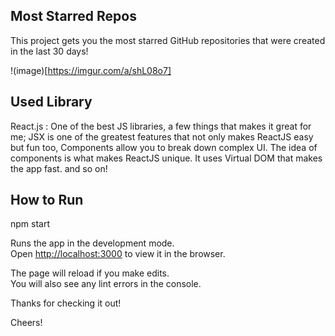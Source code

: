 ## Most Starred Repos

This project gets you the most starred GitHub repositories that were created in the last 30 days!

!(image)[https://imgur.com/a/shL08o7]

## Used Library

React.js : One of the best JS libraries, a few things that makes it great for me; JSX is one of the greatest features that not only makes ReactJS easy but fun too, Components allow you to break down complex UI. The idea of components is what makes ReactJS unique. It uses Virtual DOM that makes the app fast. and so on!

## How to Run

npm start

Runs the app in the development mode.<br>
Open [http://localhost:3000](http://localhost:3000) to view it in the browser.

The page will reload if you make edits.<br>
You will also see any lint errors in the console.

Thanks for checking it out!

Cheers!
